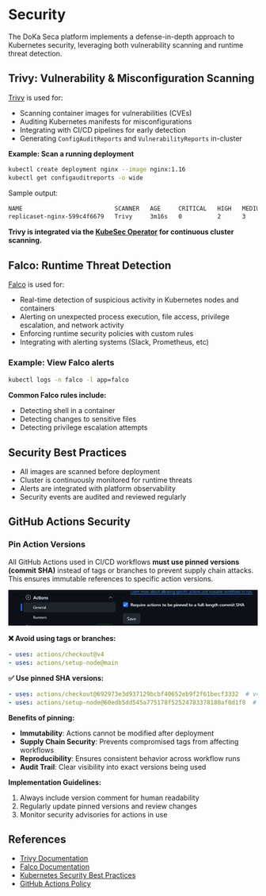 # Security

The DoKa Seca platform implements a defense-in-depth approach to Kubernetes security, leveraging both vulnerability
scanning and runtime threat detection.

## Trivy: Vulnerability & Misconfiguration Scanning

[Trivy](https://aquasecurity.github.io/trivy/) is used for:

- Scanning container images for vulnerabilities (CVEs)
- Auditing Kubernetes manifests for misconfigurations
- Integrating with CI/CD pipelines for early detection
- Generating `ConfigAuditReports` and `VulnerabilityReports` in-cluster

**Example: Scan a running deployment**

```bash
kubectl create deployment nginx --image nginx:1.16
kubectl get configauditreports -o wide
```

Sample output:

```sh
NAME                          SCANNER   AGE     CRITICAL   HIGH   MEDIUM   LOW
replicaset-nginx-599c4f6679   Trivy     3m16s   0          2      3        10
```

**Trivy is integrated via the [KubeSec Operator](https://github.com/aquasecurity/trivy-operator) for continuous cluster scanning.**

## Falco: Runtime Threat Detection

[Falco](https://falco.org/) is used for:

- Real-time detection of suspicious activity in Kubernetes nodes and containers
- Alerting on unexpected process execution, file access, privilege escalation, and network activity
- Enforcing runtime security policies with custom rules
- Integrating with alerting systems (Slack, Prometheus, etc)

### Example: View Falco alerts

```bash
kubectl logs -n falco -l app=falco
```

**Common Falco rules include:**

- Detecting shell in a container
- Detecting changes to sensitive files
- Detecting privilege escalation attempts

## Security Best Practices

- All images are scanned before deployment
- Cluster is continuously monitored for runtime threats
- Alerts are integrated with platform observability
- Security events are audited and reviewed regularly

## GitHub Actions Security

### Pin Action Versions

All GitHub Actions used in CI/CD workflows **must use pinned versions (commit SHA)** instead of tags or branches to prevent
supply chain attacks. This ensures immutable references to specific action versions.

![github-actions](assets/figures/images/github-policy-actions.png)

**❌ Avoid using tags or branches:**

```yaml
- uses: actions/checkout@v4
- uses: actions/setup-node@main
```

**✅ Use pinned SHA versions:**

```yaml
- uses: actions/checkout@692973e3d937129bcbf40652eb9f2f61becf3332  # v4.1.7
- uses: actions/setup-node@60edb5dd545a775178f52524783378180af0d1f8  # v4.0.2
```

**Benefits of pinning:**

- **Immutability**: Actions cannot be modified after deployment
- **Supply Chain Security**: Prevents compromised tags from affecting workflows
- **Reproducibility**: Ensures consistent behavior across workflow runs
- **Audit Trail**: Clear visibility into exact versions being used

**Implementation Guidelines:**

1. Always include version comment for human readability
2. Regularly update pinned versions and review changes
3. Monitor security advisories for actions in use

## References

- [Trivy Documentation](https://aquasecurity.github.io/trivy/)
- [Falco Documentation](https://falco.org/docs/)
- [Kubernetes Security Best Practices](https://kubernetes.io/docs/concepts/security/overview/)
- [GitHub Actions Policy](https://github.blog/changelog/2025-08-15-github-actions-policy-now-supports-blocking-and-sha-pinning-actions/)
